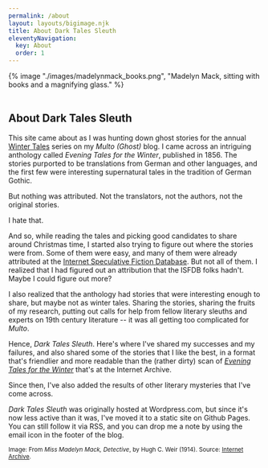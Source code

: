 ```yaml
---
permalink: /about
layout: layouts/bigimage.njk
title: About Dark Tales Sleuth
eleventyNavigation:
  key: About
  order: 1
---
```



<div class="top_container">
    {% image "./images/madelynmack_books.png", "Madelyn Mack, sitting with books and a magnifying glass." %}
</div>

<br>

<div class="message-box">
<h2>About Dark Tales Sleuth</h2>

This site came about as I was hunting down ghost stories for the annual [Winter Tales](https://multoghost.wordpress.com/winter-tales/) series on my *Multo (Ghost)* blog. I came across an intriguing anthology called *Evening Tales for the Winter*, published in 1856. The stories purported to be translations from German and other languages, and the first few were interesting supernatural tales in the tradition of German Gothic.

But nothing was attributed. Not the translators, not the authors, not the original stories.

I hate that.

And so, while reading the tales and picking good candidates to share around Christmas time, I started also trying to figure out where the stories were from. Some of them were easy, and many of them were already attributed at the [Internet Speculative Fiction Database](http://www.isfdb.org/cgi-bin/pl.cgi?494044). But not all of them. I realized that I had figured out an attribution that the ISFDB folks hadn't. Maybe I could figure out more?

I also realized that the anthology had stories that were interesting enough to share, but maybe not as winter tales. 
Sharing the stories, sharing the fruits of my research, putting out calls for help from fellow literary sleuths and experts on 19th century 
literature -- it was all getting too complicated for *Multo*.

Hence, *Dark Tales Sleuth*. Here's where I've shared my successes and my failures, and also shared some of the stories that I like the best, in a format that's friendlier and more readable than the (rather dirty) scan of [*Evening Tales for the Winter*](https://archive.org/details/eveningtalesfor00unkngoog) that's at the Internet Archive.

Since then, I've also added the results of other literary mysteries that I've come across. 

*Dark Tales Sleuth* was originally hosted at Wordpress.com, but since it's now less active than it was, I've moved it to a static site on Github Pages. You can still follow it via RSS, and you can drop me a note by using the email icon in the footer of the blog.

</div>

<p><small>Image: From <em>Miss Madelyn Mack, Detective</em>, by Hugh C. Weir (1914). 
Source: <a href="https://archive.org/details/missmadelynmack00massgoog/page/n10/mode/2up">Internet Archive</a>.
</small></p>



